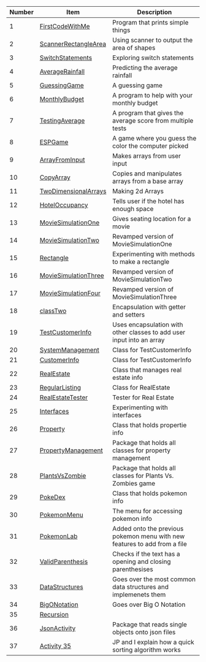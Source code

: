 | Number | Item  | Description |
| -------------| ------------- | ------------- |
| 1 | [FirstCodeWithMe](https://github.com/dgshaun11/CS121/blob/main/weekOne/Firstcodewithme.java) | Program that prints simple things |
| 2 | [ScannerRectangleArea](https://github.com/dgshaun11/CS121/blob/main/weekTwo/labTwo/ScannerRectangleArea.java)  | Using scanner to output the area of shapes  |
| 3 | [SwitchStatements](https://github.com/dgshaun11/CS121/blob/main/weekThree/SwitchStatements.java) | Exploring switch statements |
| 4 | [AverageRainfall](https://github.com/dgshaun11/CS121/blob/main/weekFour/AverageRainfall.java) | Predicting the average rainfall |
| 5 | [GuessingGame](https://github.com/dgshaun11/CS121/blob/main/weekFour/GuessingGame.java) | A guessing game |
| 6 | [MonthlyBudget](https://github.com/dgshaun11/CS121/blob/main/weekFour/MonthlyBudget.java) | A program to help with your monthly budget |
| 7 | [TestingAverage](https://github.com/dgshaun11/CS121/blob/main/weekFour/TestAverage.java) | A program that gives the average score from multiple tests |
| 8 | [ESPGame](https://github.com/dgshaun11/CS121/blob/main/weekFour/labFour/ESPGame.java) | A game where you guess the color the computer picked | 
| 9 | [ArrayFromInput](https://github.com/dgshaun11/CS121/blob/main/weekFive/ArrayFromInput.java) | Makes arrays from user input |
| 10 | [CopyArray](https://github.com/dgshaun11/CS121/blob/main/weekFive/ArrayFromInput.java) | Copies and manipulates arrays from a base array | 
| 11 | [TwoDimensionalArrays](https://github.com/dgshaun11/CS121/blob/main/weekFive/TwoDimensionalArrays.java) | Making 2d Arrays | 
| 12 | [HotelOccupancy](https://github.com/dgshaun11/CS121/blob/main/weekFive/labFive/HotelOccupancy.java) | Tells user if the hotel has enough space |
| 13 | [MovieSimulationOne](https://github.com/dgshaun11/CS121/blob/main/weekSix/MovieSimulationOne.java) | Gives seating location for a movie | 
| 14 | [MovieSimulationTwo](https://github.com/dgshaun11/CS121/blob/main/weekSix/MovieSimulationTwo.java) | Revamped version of MovieSimulationOne | 
| 15 | [Rectangle](https://github.com/dgshaun11/CS121/blob/main/weekSix/labSix/Rectangle.java) | Experimenting with methods to make a rectangle |
| 16 | [MovieSimulationThree](https://github.com/dgshaun11/CS121/blob/main/weekSeven/MovieSimulationThree.java) | Revamped version of MovieSimulationTwo |
| 17 | [MovieSimulationFour](https://github.com/dgshaun11/CS121/blob/main/weekSeven/MovieSimulationFour.java) | Revamped version of MovieSimulationThree |
| 18 | [classTwo](https://github.com/dgshaun11/CS121/blob/main/weekSeven/classTwo.java) | Encapsulation with getter and setters |
| 19 | [TestCustomerInfo](https://github.com/dgshaun11/CS121/blob/main/ArrayListDemo/TestCustomerInfo.java) | Uses encapsulation with other classes to add user input into an array
| 20 | [SystemManagement](https://github.com/dgshaun11/CS121/blob/main/ArrayListDemo/SystemManagement.java) | Class for TestCustomerInfo |
| 21 | [CustomerInfo](https://github.com/dgshaun11/CS121/blob/main/ArrayListDemo/CustomerInfo.java) | Class for TestCustomerInfo | 
| 22 | [RealEstate](https://github.com/dgshaun11/CS121/blob/main/weekNine/realEstate.java) | Class that manages real estate info | 
| 23 | [RegularListing](https://github.com/dgshaun11/CS121/blob/main/weekNine/RegularListing.java) | Class for RealEstate | 
| 24 | [RealEstateTester](https://github.com/dgshaun11/CS121/blob/main/weekNine/RealEstateTester.java) | Tester for Real Estate | 
| 25 | [Interfaces](https://github.com/dgshaun11/CS121/blob/main/weekTen/interfaces/Listable.java) | Experimenting with interfaces |
| 26 | [Property](https://github.com/dgshaun11/CS121/blob/main/weekTen/interfaces/abstractClasses/Property.java) | Class that holds propertie info |
| 27 | [PropertyManagement](https://github.com/dgshaun11/CS121/tree/main/weekTen/interfaces/abstractClasses) | Package that holds all classes for property management |
| 28 | [PlantsVsZombie](https://github.com/dgshaun11/CS121/tree/main/weekTen/labTen) | Package that holds all classes for Plants Vs. Zombies game | 
| 29 | [PokeDex](https://github.com/dgshaun11/CS121/blob/main/weekTwelve/Pokedex.java) | Class that holds pokemon info |
| 30 | [PokemonMenu](https://github.com/dgshaun11/CS121/blob/main/weekTwelve/Menu.java) | The menu for accessing pokemon info | 
| 31 | [PokemonLab](https://github.com/dgshaun11/CS121/tree/main/weekTwelve/Lab11) | Added onto the previous pokemon menu with new features to add from a file |
| 32 | [ValidParenthesis](https://github.com/dgshaun11/CS121/blob/main/weekThirteen/ValidParentheses.java) | Checks if the text has a opening and closing parenthesises |
| 33 | [DataStructures](https://github.com/dgshaun11/CS121/tree/main/weekThirteen/LabTwelve) | Goes over the most common data structures and implemenets them |
| 34 | [BigONotation](https://github.com/dgshaun11/CS121/blob/main/weekFourteen/BigONotation.java) | Goes over Big O Notation |
| 35 | [Recursion](https://github.com/dgshaun11/CS121/blob/main/weekSixteen/Recursion.java) | 
| 36 | [JsonActivity](https://github.com/dgshaun11/CS121/tree/JavaCode/src/weekSeventeen/jsonActivitiy) | Package that reads single objects onto json files |
| 37 | [Activity 35](https://youtu.be/rdOHWv0LYHw) | JP and I explain how a quick sorting algorithm works |

